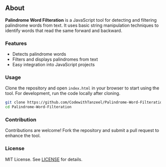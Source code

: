## About

**Palindrome Word Filteration** is a JavaScript tool for detecting and filtering palindrome words from text. It uses basic string manipulation techniques to identify words that read the same forward and backward.

### Features

- Detects palindrome words
- Filters and displays palindromes from text
- Easy integration into JavaScript projects

### Usage

Clone the repository and open `index.html` in your browser to start using the tool. For development, run the code locally after cloning.

```bash
git clone https://github.com/CodewithTanzeel/Palindrome-Word-Filteration.git
cd Palindrome-Word-Filteration
```

### Contribution

Contributions are welcome! Fork the repository and submit a pull request to enhance the tool.

### License

MIT License. See [LICENSE](LICENSE) for details.

